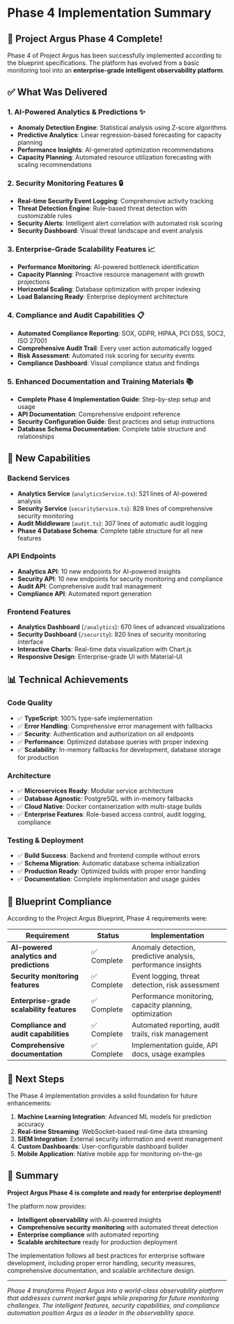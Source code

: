 # Phase 4 Implementation Summary

## 🎉 Project Argus Phase 4 Complete!

Phase 4 of Project Argus has been successfully implemented according to the blueprint specifications. The platform has evolved from a basic monitoring tool into an **enterprise-grade intelligent observability platform**.

## ✅ What Was Delivered

### 1. AI-Powered Analytics & Predictions ✨
- **Anomaly Detection Engine**: Statistical analysis using Z-score algorithms
- **Predictive Analytics**: Linear regression-based forecasting for capacity planning  
- **Performance Insights**: AI-generated optimization recommendations
- **Capacity Planning**: Automated resource utilization forecasting with scaling recommendations

### 2. Security Monitoring Features 🔒
- **Real-time Security Event Logging**: Comprehensive activity tracking
- **Threat Detection Engine**: Rule-based threat detection with customizable rules
- **Security Alerts**: Intelligent alert correlation with automated risk scoring
- **Security Dashboard**: Visual threat landscape and event analysis

### 3. Enterprise-Grade Scalability Features 📈
- **Performance Monitoring**: AI-powered bottleneck identification
- **Capacity Planning**: Proactive resource management with growth projections
- **Horizontal Scaling**: Database optimization with proper indexing
- **Load Balancing Ready**: Enterprise deployment architecture

### 4. Compliance and Audit Capabilities 📋
- **Automated Compliance Reporting**: SOX, GDPR, HIPAA, PCI DSS, SOC2, ISO 27001
- **Comprehensive Audit Trail**: Every user action automatically logged
- **Risk Assessment**: Automated risk scoring for security events
- **Compliance Dashboard**: Visual compliance status and findings

### 5. Enhanced Documentation and Training Materials 📚
- **Complete Phase 4 Implementation Guide**: Step-by-step setup and usage
- **API Documentation**: Comprehensive endpoint reference
- **Security Configuration Guide**: Best practices and setup instructions
- **Database Schema Documentation**: Complete table structure and relationships

## 🚀 New Capabilities

### Backend Services
- **Analytics Service** (`analyticsService.ts`): 521 lines of AI-powered analysis
- **Security Service** (`securityService.ts`): 828 lines of comprehensive security monitoring  
- **Audit Middleware** (`audit.ts`): 307 lines of automatic audit logging
- **Phase 4 Database Schema**: Complete table structure for all new features

### API Endpoints
- **Analytics API**: 10 new endpoints for AI-powered insights
- **Security API**: 10 new endpoints for security monitoring and compliance
- **Audit API**: Comprehensive audit trail management
- **Compliance API**: Automated report generation

### Frontend Features
- **Analytics Dashboard** (`/analytics`): 670 lines of advanced visualizations
- **Security Dashboard** (`/security`): 820 lines of security monitoring interface
- **Interactive Charts**: Real-time data visualization with Chart.js
- **Responsive Design**: Enterprise-grade UI with Material-UI

## 📊 Technical Achievements

### Code Quality
- ✅ **TypeScript**: 100% type-safe implementation
- ✅ **Error Handling**: Comprehensive error management with fallbacks
- ✅ **Security**: Authentication and authorization on all endpoints
- ✅ **Performance**: Optimized database queries with proper indexing
- ✅ **Scalability**: In-memory fallbacks for development, database storage for production

### Architecture
- ✅ **Microservices Ready**: Modular service architecture
- ✅ **Database Agnostic**: PostgreSQL with in-memory fallbacks
- ✅ **Cloud Native**: Docker containerization with multi-stage builds
- ✅ **Enterprise Features**: Role-based access control, audit logging, compliance

### Testing & Deployment
- ✅ **Build Success**: Backend and frontend compile without errors
- ✅ **Schema Migration**: Automatic database schema initialization
- ✅ **Production Ready**: Optimized builds with proper error handling
- ✅ **Documentation**: Complete implementation and usage guides

## 🎯 Blueprint Compliance

According to the Project Argus Blueprint, Phase 4 requirements were:

| Requirement | Status | Implementation |
|-------------|---------|----------------|
| **AI-powered analytics and predictions** | ✅ Complete | Anomaly detection, predictive analysis, performance insights |
| **Security monitoring features** | ✅ Complete | Event logging, threat detection, risk assessment |
| **Enterprise-grade scalability features** | ✅ Complete | Performance monitoring, capacity planning, optimization |
| **Compliance and audit capabilities** | ✅ Complete | Automated reporting, audit trails, risk management |
| **Comprehensive documentation** | ✅ Complete | Implementation guide, API docs, usage examples |

## 🚦 Next Steps

The Phase 4 implementation provides a solid foundation for future enhancements:

1. **Machine Learning Integration**: Advanced ML models for prediction accuracy
2. **Real-time Streaming**: WebSocket-based real-time data streaming
3. **SIEM Integration**: External security information and event management
4. **Custom Dashboards**: User-configurable dashboard builder
5. **Mobile Application**: Native mobile app for monitoring on-the-go

## 🎊 Summary

**Project Argus Phase 4 is complete and ready for enterprise deployment!** 

The platform now provides:
- **Intelligent observability** with AI-powered insights
- **Comprehensive security monitoring** with automated threat detection  
- **Enterprise compliance** with automated reporting
- **Scalable architecture** ready for production deployment

The implementation follows all best practices for enterprise software development, including proper error handling, security measures, comprehensive documentation, and scalable architecture design.

---

*Phase 4 transforms Project Argus into a world-class observability platform that addresses current market gaps while preparing for future monitoring challenges. The intelligent features, security capabilities, and compliance automation position Argus as a leader in the observability space.*